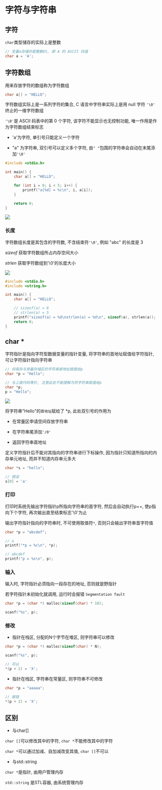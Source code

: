 <!--
 * @Description: 
 * @Version: 1.0
 * @Author: dmjcb
 * @Email:  
 * @Date: 2021-11-13 23:31:24
 * @LastEditors: dmjcb
 * @LastEditTime: 2024-07-30 13:24:17
-->

# 字符与字符串

## 字符

`char`类型储存的实际上是整数

```c
// 变量a存储的是整数65, 即 A 的 ASCII 码值
char a = 'A';
```

## 字符数组

用来存放字符的数组称为字符数组

```c
char a[] = "HELLO";
```
字符数组实际上是一系列字符的集合, C 语言中字符串实际上是用 null 字符 `'\0'` 终止的一维字符数组

`'\0'`是 ASCII 码表中的第 0 个字符, 该字符不能显示也无控制功能, 唯一作用是作为字符数组结束标志

- 'a'为字符, 单引号只能定义一个字符

- "a" 为字符串, 双引号可以定义多个字符, 由`" "`包围的字符串会自动在末尾添加`'\0'`

```c
#include <stdio.h>

int main() {
    char a[] = "HELLO";

    for (int i = 0; i < 5; i++) {
        printf("a[%d] = %c\n", i, a[i]);
    }

    return 0;
}
```

![](/.imgur/202407061811_1.svg)

### 长度

字符数组长度是其包含的字符数, 不含结束符`'\0'`, 例如 "abc" 的长度是 3

$sizeof$ 获取字符数组所占内存空间大小

$strlen$ 获取字符数组到'\0'的长度大小

![](/.imgur/202407061811_3.svg)

```c
#include <stdio.h>
#include <string.h>

int main() {
    char a[] = "HELLO";

    // sizeof(a) = 6
    // strlen(a) = 5
    printf("sizeof(a) = %d\nstrlen(a) = %d\n", sizeof(a), strlen(a));
    return 0;
}
```

## char \*

字符指针是指向字符型数据变量的指针变量, 将字符串的首地址赋值给字符指针, 可让字符指针指向字符串

```c
// 将保存与常量存储区的字符串首地址赋值给p
char *p = "Hello";

// 与上面代码等价, 注意此处不能理解为将字符串赋值给p
char *p;
p = "Hello";
```

![](/.imgur/202407061811_2.svg)


将字符串"Hello"的`首地址`赋给了 *p, 此处双引号的作用为

- 在常量区申请空间存放字符串 

- 在字符串尾添加`'/0'`

- 返回字符串首地址

定义字符指针后不能对其指向的字符串进行下标操作, 因为指针只知道所指向的内存单元地址, 而并不知道内存单元多大

```c
char *s = "hello";

// 错误
s[0] = 'a'
```

### 打印

打印时系统先输出字符指针p所指向字符串的首字符, 然后会自动执行p++, 使p指向下个字符, 再次输出直至结束标志'\0'为止

输出字符指针指向的字符串时, 不可使用取值符`*`, 否则只会输出字符串首字符值

```c
char *p = "abcdef";

// a
printf("*p = %c\n", *p);

// abcdef
printf("p = %s\n", p);
```

### 输入

输入时, 字符指针必须指向一段存在的地址, 否则就是野指针

若字符指针未初始化就调用, 运行时会报错 `Segmentation fault`

```c
char *p = (char *) malloc(sizeof(char) * 10);

scanf("%s", p);
```

### 修改

- 指针在栈区, 分配的N个字节在堆区, 则字符串可以修改

```c
char *p = (char *) malloc(sizeof(char) * N);

scanf("%s", p);

// 可以
*(p + 2) = 'X';
```

- 指针在栈区, 字符串在常量区, 则字符串不可修改

```c
char *p = "aaaaa";

// 报错
*(p + 2) = 'X';
```

## 区别

- 与char[]

`char []`可以修改其中的字符, `char *`不能修改其中的字符

`char *`可以通过加减、自加减改变其值, `char []`不可以

- 与std::string

`char *`是指针, 由用户管理内存

`std::string` 是STL容器, 由系统管理内存